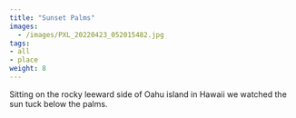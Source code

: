 ```yaml
---
title: "Sunset Palms"
images:
  - /images/PXL_20220423_052015482.jpg
tags:
- all
- place
weight: 8
---
```


Sitting on the rocky leeward side of Oahu island in Hawaii we watched the sun tuck below the palms.